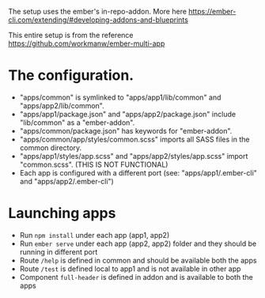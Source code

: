 The setup uses the ember's in-repo-addon. More here https://ember-cli.com/extending/#developing-addons-and-blueprints

This entire setup is from the reference https://github.com/workmanw/ember-multi-app

# The configuration.

- "apps/common" is symlinked to "apps/app1/lib/common" and "apps/app2/lib/common".
- "apps/app1/package.json" and "apps/app2/package.json" include "lib/common" as a "ember-addon".
- "apps/common/package.json" has keywords for "ember-addon".
- "apps/common/app/styles/common.scss" imports all SASS files in the common directory.
- "apps/app1/styles/app.scss" and "apps/app2/styles/app.scss" import "common.scss". (THIS IS NOT FUNCTIONAL)
- Each app is configured with a different port (see: "apps/app1/.ember-cli" and "apps/app2/.ember-cli")

# Launching apps
- Run `npm install` under each app (app1, app2)
- Run `ember serve` under each app (app2, app2) folder and they should be running in different port
- Route `/help` is defined in common and should be available both the apps
- Route `/test` is defined local to app1 and is not available in other app
- Component `full-header` is defined in addon and is available to both the apps
